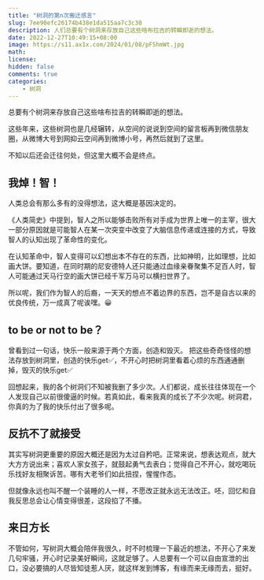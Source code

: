 ```yaml
---
title: "树洞的第n次搬迁感言"
slug: 7ee90efc26174b438e1da515aa7c3c30
description: 人们总要有个树洞来存放自己这些啥布拉吉的转瞬即逝的想法。
date: 2022-12-27T10:49:15+08:00
image: https://s11.ax1x.com/2024/01/08/pFShmWt.jpg
math: 
license: 
hidden: false
comments: true
categories:
    - 树洞
---
```


总要有个树洞来存放自己这些啥布拉吉的转瞬即逝的想法。

这些年来，这些树洞也是几经辗转，从空间的说说到空间的留言板再到微信朋友圈，从微博大号到网抑云空间再到微博小号，再然后就到了这里。

不知以后还会迁往何处，但这里大概不会是终点。

## 我焯！智！
人类总会有那么多有的没得想法，这大概是基因决定的。

《人类简史》中提到，智人之所以能够击败所有对手成为世界上唯一的主宰，很大一部分原因就是可能智人在某一次突变中改变了大脑信息传递或连接的方式，导致智人的认知出现了革命性的变化。

在认知革命中，智人变得可以幻想出本不存在的东西，比如神明，比如理想，比如画大饼。要知道，在同时期的尼安德特人还只能通过血缘亲眷聚集不足百人时，智人可能通过天马行空的画大饼已经千军万马可以横扫世界了。

所以呢，我们作为智人的后裔，一天天的想点不着边界的东西，岂不是自古以来的优良传统，万一成真了呢诶嘿。😀


## to be or not to be？
曾看到过一句话，快乐一般来源于两个方面，创造和毁灭。
把这些奇奇怪怪的想法存放到树洞里，创造的快乐get✅，不开心时把树洞里看着心烦的东西通通删掉，毁灭的快乐get✅

回想起来，我的各个树洞们不知被我删了多少次。人们都说，成长往往体现在一个人发现自己以前很傻逼的时候。若真如此，看来我真的成长了不少次呢。树洞君，你真的为了我的快乐付出了很多呢。

## 反抗不了就接受
其实写树洞更重要的原因大概还是因为太过自矜吧。正常来说，想表达观点，就大大方方说出来；喜欢人家女孩子，就鼓起勇气去表白；觉得自己不开心，就吃喝玩乐找好友相聚诉苦。哪有大老爷们如此扭捏，惺惺作态。

但就像永远也叫不醒一个装睡的人一样，不愿改正就永远无法改正。呸，回忆和自我反思总会让心情变得很差，这段掐了不播。

## 来日方长
不管如何，写树洞大概会陪伴我很久，时不时梳理一下最近的想法，不开心了来发几句牢骚，开心时记录美好瞬间，这就足够了。人总要有一个可以自由宣泄的出口，没必要搞的人尽皆知徒惹人厌，就这样发到博客，有缘而来无缘而去，挺好。

